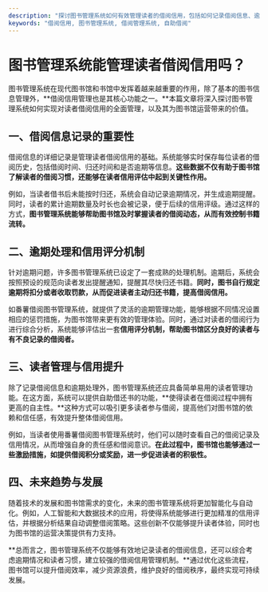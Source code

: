 ```yaml
---
description: "探讨图书管理系统如何有效管理读者的借阅信用，包括如何记录借阅信息、逾期管理和信用评分机制等。"
keywords: "借阅信用, 图书管理系统, 借阅管理系统, 自助借阅"
---
```

# 图书管理系统能管理读者借阅信用吗？

图书管理系统在现代图书馆和书馆中发挥着越来越重要的作用，除了基本的图书信息管理外，**借阅信用管理也是其核心功能之一。**本篇文章将深入探讨图书管理系统如何实现对读者借阅信用的全面管理，以及其为图书馆运营带来的价值。

## 一、借阅信息记录的重要性

借阅信息的详细记录是管理读者借阅信用的基础。系统能够实时保存每位读者的借阅历史，包括借阅时间、归还时间和是否逾期等信息。**这些数据不仅有助于图书馆了解读者的借阅习惯，还能够在读者信用评估中起到关键性作用。**

例如，当读者借书后未能按时归还，系统会自动记录逾期情况，并生成逾期提醒。同时，读者的累计逾期数量及时长也会被记录，便于后续的信用评级。通过这样的方式，**图书管理系统能够帮助图书馆及时掌握读者的借阅动态，从而有效控制书籍流转。**

## 二、逾期处理和信用评分机制

针对逾期问题，许多图书管理系统已设定了一套成熟的处理机制。逾期后，系统会按照预设的规范向读者发出提醒通知，提醒其尽快归还书籍。**同时，图书自行规定逾期将扣分或者收取罚款，从而促进读者主动归还书籍，提高借阅信用。**

如番薯借阅图书管理系统，就提供了灵活的逾期管理功能，能够根据不同情况设置相应的惩罚措施，为图书馆带来更有效的管理体验。同时，通过对读者的借阅行为进行综合分析，系统能够评估出一套**信用评分机制，帮助图书馆区分良好的读者与有不良记录的借阅者。**

## 三、读者管理与信用提升

除了记录借阅信息和逾期处理外，图书管理系统还应具备简单易用的读者管理功能。在这方面，系统可以提供自助借还书的功能，**使得读者在借阅过程中拥有更高的自主性。**这种方式可以吸引更多读者参与借阅，提高他们对图书馆的依赖和信任感，有效提升整体借阅信用。

例如，当读者使用番薯借阅图书管理系统时，他们可以随时查看自己的借阅记录及信用情况，从而增强自身的责任感和借阅意识。**在此过程中，图书馆也能够通过一些激励措施，如提供借阅积分或奖励，进一步促进读者的积极性。**

## 四、未来趋势与发展

随着技术的发展和图书馆需求的变化，未来的图书管理系统将更加智能化与自动化。例如，人工智能和大数据技术的应用，将使得系统能够进行更加精准的信用评估，并根据分析结果自动调整借阅策略。这些创新不仅能够提升读者体验，同时也为图书馆的运营决策提供有力支持。

**总而言之，图书管理系统不仅能够有效地记录读者的借阅信息，还可以综合考虑逾期情况和读者习惯，建立较强的借阅信用管理机制。**通过优化这些流程，图书馆可以提升借阅效率，减少资源浪费，维护良好的借阅秩序，最终实现可持续发展。
